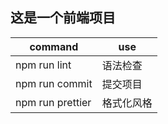 ## 这是一个前端项目

| command          | use        |
| ---------------- | ---------- |
| npm run lint     | 语法检查   |
| npm run commit   | 提交项目   |
| npm run prettier | 格式化风格 |
